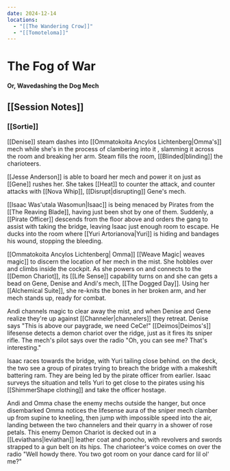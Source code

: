 ```yaml
---
date: 2024-12-14
locations:
  - "[[The Wandering Crow]]"
  - "[[Tomoteloma]]"
---
```

#  The Fog of War  
#### Or, Wavedashing the Dog Mech
## [[Session Notes]]
### [[Sortie]]
[[Denise]] steam dashes into [[Ommatokoita Ancylos Lichtenberg|Omma's]] mech while she's in the process of clambering into it , slamming it across the room and breaking her arm. Steam fills the room, [[Blinded|blinding]] the charioteers.

[[Jesse Anderson]] is able to board her mech and power it on just as [[Gene]] rushes her. She takes [[Heat]] to counter the attack, and counter attacks with [[Nova Whip]], [[Disrupt|disrupting]] Gene's mech.

[[Isaac Was'utala Wasomun|Isaac]] is being menaced by Pirates from the [[The Reaving Blade]], having just been shot by one of them. Suddenly, a [[Pirate Officer]] descends from the floor above and orders the gang to assist with taking the bridge, leaving Isaac just enough room to escape.  He ducks into the room where [[Yuri Artorianova|Yuri]] is hiding and bandages his wound, stopping the bleeding.

[[Ommatokoita Ancylos Lichtenberg| Omma]] [[Weave Magic| weaves magic]] to discern the location of her mech in the mist. She hobbles over and climbs inside the cockpit. As she powers on and connects to the [[Demon Chariot]], its [[Life Sense]] capability turns on and she can gets a bead on Gene, Denise and Andi's mech, [[The Dogged Day]]. Using her [[Alchemical Suite]], she re-knits the bones in her broken arm, and her mech stands up, ready for combat.

Andi channels magic to clear away the mist, and when Denise and Gene realize they're up against [[Channeler|channelers]] they retreat. Denise says "This is above our paygrade, we need CeCe!" [[Deimos|Deimos's]] lifesense detects a demon chariot over the ridge, just as it fires its sniper rifle. The mech's pilot says over the radio "Oh, you can see me? That's interesting."

Isaac races towards the bridge, with Yuri tailing close behind. on the deck, the two see a group of pirates trying to breach the bridge with a makeshift battering ram. They are being led by the pirate officer from earlier. Isaac surveys the situation and tells Yuri to get close to the pirates using his [[ShimmerShape clothing]] and take the officer hostage.

Andi and Omma chase the enemy mechs outside the hanger, but once disembarked Omma notices the lifesense aura of the sniper mech clamber up from supine to kneeling, then jump with impossible speed into the air, landing between the two channelers and their quarry in a shower of rose petals. This enemy Demon Chariot is decked out in a [[Leviathans|leviathan]] leather coat and poncho, with revolvers and swords strapped to a gun belt on its hips.  The charioteer's voice comes on over the radio "Well howdy there. You two got room on your dance card for lil ol' me?"